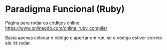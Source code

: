 # Paradigma Funcional (Ruby)

Página para rodar os códigos online: 
https://www.onlinegdb.com/online_ruby_compiler

Basta apenas colocar o código e apertar em run, se o código estiver correto ele irá rodar.
